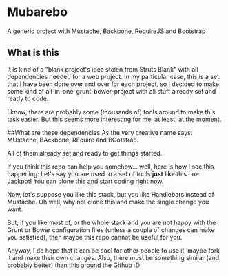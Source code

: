 # Mubarebo

A generic project with Mustache, Backbone, RequireJS and Bootstrap

## What is this
It is kind of a "blank project's idea stolen from Struts Blank" with all dependencies needed for a web project.
In my particular case, this is a set that I have been done over and over for each project, so I decided to make some kind of all-in-one-grunt-bower-project with all stuff already set and ready to code.

I know, there are probably some (thousands of) tools around to make this task easier. But this seems more interesting for me, at least, at the moment.

##What are these dependencies
As the very creative name says: MUstache, BAckbone, REquire and BOotstrap.

All of them already set and ready to get things started.

If you think this repo can help you somehow... well, here is how I see this happening: Let's say you are used to a set of tools **just like** this one. Jackpot! You can clone this and start coding right now.

Now, let's suppose you like this stack, but you like Handlebars instead of Mustache. Oh well, why not clone this and make the single change you want.

But, if you like most of, or the whole stack and you are not happy with the Grunt or Bower configuration files (unless a couple of changes can make you satisfied), then maybe this repo cannot be useful for you.

Anyway, I do hope that it can be cool for other people to use it, maybe fork it and make their own changes. Also, there must be something similar (and probably better) than this around the Github :D
